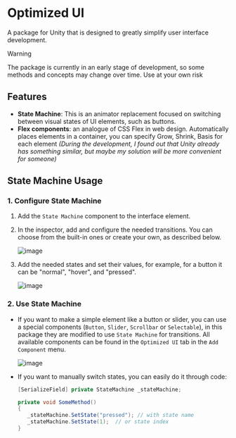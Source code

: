 # Optimized UI
A package for Unity that is designed to greatly simplify user interface development.

> [!WARNING]
> The package is currently in an early stage of development, so some methods and concepts may change over time. Use at your own risk

## Features
- **State Machine**: This is an animator replacement focused on switching between visual states of UI elements, such as buttons.
- **Flex components**: an analogue of CSS Flex in web design. Automatically places elements in a container, you can specify Grow, Shrink, Basis for each element *(During the development, I found out that Unity already has something similar, but maybe my solution will be more convenient for someone)*

## State Machine Usage
### 1. Configure State Machine
1. Add the `State Machine` component to the interface element.
2. In the inspector, add and configure the needed transitions. You can choose from the built-in ones or create your own, as described below.
   
   ![image](https://github.com/TarasK8/Optimized-UI-for-Unity/assets/108939631/316553ec-1bbd-45dd-9f1b-52312d8b7bb3)

3. Add the needed states and set their values, for example, for a button it can be "normal", "hover", and "pressed".

   ![image](https://github.com/TarasK8/Optimized-UI-for-Unity/assets/108939631/f6db9260-60d8-4b0f-91ef-c923e62f0782)

### 2. Use State Machine
- If you want to make a simple element like a button or slider, you can use a special components (`Button`, `Slider`, `Scrollbar` or `Selectable`), in this package they are modified to use `State Machine` for transitions. All available components can be found in the `Optimized UI` tab in the `Add Component` menu.

  ![image](https://github.com/TarasK8/Optimized-UI-for-Unity/assets/108939631/10f067f5-8fcb-4ac6-9e5b-de2af0966cc1)
- If you want to manually switch states, you can easily do it through code:
  ```csharp
  [SerializeField] private StateMachine _stateMachine;

  private void SomeMethod()
  {
     _stateMachine.SetState("pressed"); // with state name
     _stateMachine.SetState(1);  // or state index
  }
  ```
